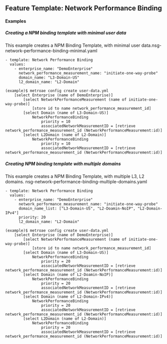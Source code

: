 ## Feature Template: Network Performance Binding
#### Examples

##### Creating a NPM binding template with minimal user data
This example creates a NPM Binding Template, with minimal user data.nsg-network-performance-binding-minimal.yaml
```
- template: Network Performance Binding
  values:
    - enterprise_name: "DemoEnterprise"
      network_performance_measurement_name: "initiate-one-way-probe"
      domain_name: "L3-Domain-US"
      l2_domain_name: "L2-Domain"

```
```
(example)$ metroae config create user-data.yml
    [select Enterprise (name of DemoEnterprise)]
        [select NetworkPerformanceMeasurement (name of initiate-one-way-probe)]
            [store id to name network_performance_measurement_id]
        [select Domain (name of L3-Domain-US)]
            NetworkPerformanceBinding
                priority = 10
                associatedNetworkMeasurementID = [retrieve network_performance_measurement_id (NetworkPerformanceMeasurement:id)]
        [select L2Domain (name of L2-Domain)]
            NetworkPerformanceBinding
                priority = 10
                associatedNetworkMeasurementID = [retrieve network_performance_measurement_id (NetworkPerformanceMeasurement:id)]

```

##### Creating NPM binding template with multiple domains
This example creates a NPM Binding Template, with multiple L3, L2 domains. nsg-network-performance-binding-multiple-domains.yaml
```
- template: Network Performance Binding
  values:
    - enterprise_name: "DemoEnterprise"
      network_performance_measurement_name: "initiate-one-way-probe"
      domain_name_list: ["L3-Domain-US", "L2-Doamin-NoIP", "L2-Domain-IPv4"]
      priority: 20
      l2_domain_name: "L2-Domain"

```
```
(example)$ metroae config create user-data.yml
    [select Enterprise (name of DemoEnterprise)]
        [select NetworkPerformanceMeasurement (name of initiate-one-way-probe)]
            [store id to name network_performance_measurement_id]
        [select Domain (name of L3-Domain-US)]
            NetworkPerformanceBinding
                priority = 20
                associatedNetworkMeasurementID = [retrieve network_performance_measurement_id (NetworkPerformanceMeasurement:id)]
        [select Domain (name of L2-Doamin-NoIP)]
            NetworkPerformanceBinding
                priority = 20
                associatedNetworkMeasurementID = [retrieve network_performance_measurement_id (NetworkPerformanceMeasurement:id)]
        [select Domain (name of L2-Domain-IPv4)]
            NetworkPerformanceBinding
                priority = 20
                associatedNetworkMeasurementID = [retrieve network_performance_measurement_id (NetworkPerformanceMeasurement:id)]
        [select L2Domain (name of L2-Domain)]
            NetworkPerformanceBinding
                priority = 20
                associatedNetworkMeasurementID = [retrieve network_performance_measurement_id (NetworkPerformanceMeasurement:id)]

```
